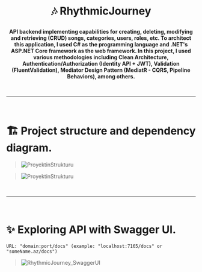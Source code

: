 # <p align="center">:notes: RhythmicJourney</p>
**<p align="center">API backend implementing capabilities for creating, deleting, modifying and retrieving (CRUD) songs, categories, users, roles, etc. To architect this application, I used C# as the programming language and .NET's ASP.NET Core framework as the web framework. In this project, I used various methodologies including Clean Architecture, Authentication/Authorization (Identity API + JWT), Validation (FluentValidation), Mediator Design Pattern (MediatR - CQRS, Pipeline Behaviors), among others.</p>**

<br />

***

<br />

# :building_construction: Project structure and dependency diagram.
> ![ProyektinStrukturu](https://i.ibb.co/g4kb0ZP/Rhythmic-Journey-Project-Structure.png)

> ![ProyektinStrukturu](https://i.ibb.co/LvDJ3Cb/Dependency-Diagram.png)

<br />

***

<br />

# :sparkles: Exploring API with Swagger UI.
```URL: "domain:port/docs" (example: "localhost:7165/docs" or "someName.az/docs")```
> ![RhythmicJourney_SwaggerUI](https://i.ibb.co/CnYx94J/Rhythmic-Journey-Swagger-UI.png)
